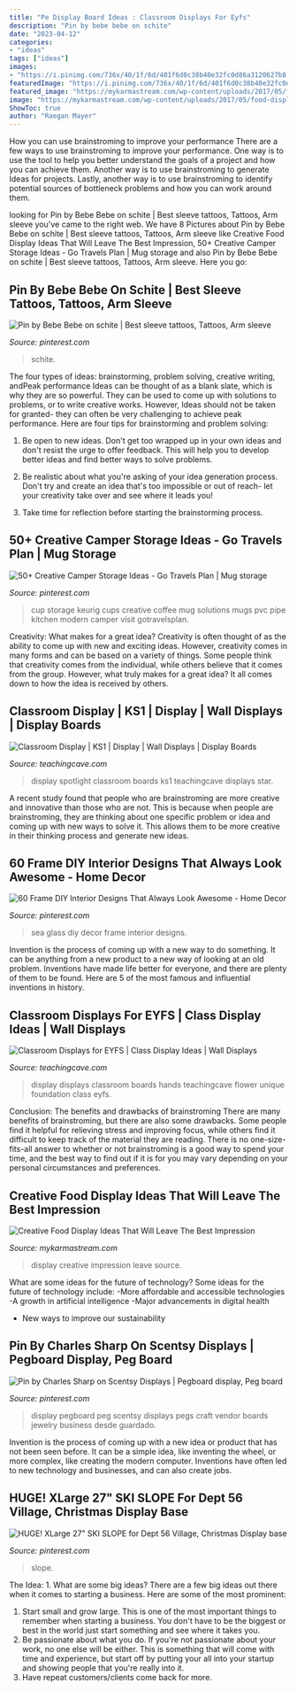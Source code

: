 ```yaml
---
title: "Pe Display Board Ideas : Classroom Displays For Eyfs"
description: "Pin by bebe bebe on schite"
date: "2023-04-12"
categories:
- "ideas"
tags: ["ideas"]
images:
- "https://i.pinimg.com/736x/40/1f/6d/401f6d0c38b40e32fc0d86a3120627b8.jpg"
featuredImage: "https://i.pinimg.com/736x/40/1f/6d/401f6d0c38b40e32fc0d86a3120627b8.jpg"
featured_image: "https://mykarmastream.com/wp-content/uploads/2017/05/food-display-ideas-4.jpg"
image: "https://mykarmastream.com/wp-content/uploads/2017/05/food-display-ideas-4.jpg"
ShowToc: true
author: "Raegan Mayer"
---
```



How you can use brainstroming to improve your performance
There are a few ways to use brainstroming to improve your performance. One way is to use the tool to help you better understand the goals of a project and how you can achieve them. Another way is to use brainstroming to generate Ideas for projects. Lastly, another way is to use brainstroming to identify potential sources of bottleneck problems and how you can work around them.

	

		
looking for Pin by Bebe Bebe on schite | Best sleeve tattoos, Tattoos, Arm sleeve you've came to the right web. We have 8 Pictures about Pin by Bebe Bebe on schite | Best sleeve tattoos, Tattoos, Arm sleeve like Creative Food Display Ideas That Will Leave The Best Impression, 50+ Creative Camper Storage Ideas - Go Travels Plan | Mug storage and also Pin by Bebe Bebe on schite | Best sleeve tattoos, Tattoos, Arm sleeve. Here you go:
		
    
## Pin By Bebe Bebe On Schite | Best Sleeve Tattoos, Tattoos, Arm Sleeve

<img loading=lazy src="https://i.pinimg.com/736x/64/f0/4e/64f04eb81c802e5967450fba1bcb06d0.jpg" onerror="this.onerror=null;this.src='https://tse3.mm.bing.net/th?id=OIP.-uCw0PXvFGzHpERyCCOGZgHaNK&amp;pid=15.1';" alt="Pin by Bebe Bebe on schite | Best sleeve tattoos, Tattoos, Arm sleeve">

_Source: pinterest.com_

>schite. 

	

The four types of ideas: brainstorming, problem solving, creative writing, andPeak performance
Ideas can be thought of as a blank slate, which is why they are so powerful. They can be used to come up with solutions to problems, or to write creative works. However, Ideas should not be taken for granted- they can often be very challenging to achieve peak performance. Here are four tips for brainstorming and problem solving:
1. Be open to new ideas. Don't get too wrapped up in your own ideas and don't resist the urge to offer feedback. This will help you to develop better ideas and find better ways to solve problems.

2. Be realistic about what you're asking of your idea generation process. Don't try and create an idea that's too impossible or out of reach- let your creativity take over and see where it leads you!

3. Take time for reflection before starting the brainstorming process.

    
## 50+ Creative Camper Storage Ideas - Go Travels Plan | Mug Storage

<img loading=lazy src="https://i.pinimg.com/736x/ec/c3/a6/ecc3a65e9352352ca18b825af1c6a523.jpg" onerror="this.onerror=null;this.src='https://tse1.mm.bing.net/th?id=OIP.4_-JcCg3rD6EBNwP1QPI7wHaJ3&amp;pid=15.1';" alt="50+ Creative Camper Storage Ideas - Go Travels Plan | Mug storage">

_Source: pinterest.com_

>cup storage keurig cups creative coffee mug solutions mugs pvc pipe kitchen modern camper visit gotravelsplan. 

	

Creativity: What makes for a great idea?
Creativity is often thought of as the ability to come up with new and exciting ideas. However, creativity comes in many forms and can be based on a variety of things. Some people think that creativity comes from the individual, while others believe that it comes from the group. However, what truly makes for a great idea? It all comes down to how the idea is received by others.

    
## Classroom Display | KS1 | Display | Wall Displays | Display Boards

<img loading=lazy src="http://www.teachingcave.com/wp-content/uploads/2013/10/Star.jpg" onerror="this.onerror=null;this.src='https://tse3.mm.bing.net/th?id=OIP.JSM7LuKsOx9R3LmZ2Li0awHaJ4&amp;pid=15.1';" alt="Classroom Display | KS1 | Display | Wall Displays | Display Boards">

_Source: teachingcave.com_

>display spotlight classroom boards ks1 teachingcave displays star. 

	

A recent study found that people who are brainstroming are more creative and innovative than those who are not. This is because when people are brainstroming, they are thinking about one specific problem or idea and coming up with new ways to solve it. This allows them to be more creative in their thinking process and generate new ideas.

    
## 60 Frame DIY Interior Designs That Always Look Awesome - Home Decor

<img loading=lazy src="https://i.pinimg.com/736x/40/1f/6d/401f6d0c38b40e32fc0d86a3120627b8.jpg" onerror="this.onerror=null;this.src='https://tse3.mm.bing.net/th?id=OIP.B19rLSGbqNfH8EsHnvJcZQAAAA&amp;pid=15.1';" alt="60 Frame DIY Interior Designs That Always Look Awesome - Home Decor">

_Source: pinterest.com_

>sea glass diy decor frame interior designs. 

	

Invention is the process of coming up with a new way to do something. It can be anything from a new product to a new way of looking at an old problem. Inventions have made life better for everyone, and there are plenty of them to be found. Here are 5 of the most famous and influential inventions in history.

    
## Classroom Displays For EYFS | Class Display Ideas | Wall Displays

<img loading=lazy src="http://www.teachingcave.com/wp-content/uploads/2013/10/display-flower-hands.jpg" onerror="this.onerror=null;this.src='https://tse4.mm.bing.net/th?id=OIP.Q950TOtmcxuNeKsCAD9lsgHaNJ&amp;pid=15.1';" alt="Classroom Displays for EYFS | Class Display Ideas | Wall Displays">

_Source: teachingcave.com_

>display displays classroom boards hands teachingcave flower unique foundation class eyfs. 

	

Conclusion: The benefits and drawbacks of brainstroming
There are many benefits of brainstroming, but there are also some drawbacks. Some people find it helpful for relieving stress and improving focus, while others find it difficult to keep track of the material they are reading. There is no one-size-fits-all answer to whether or not brainstroming is a good way to spend your time, and the best way to find out if it is for you may vary depending on your personal circumstances and preferences.

    
## Creative Food Display Ideas That Will Leave The Best Impression

<img loading=lazy src="https://mykarmastream.com/wp-content/uploads/2017/05/food-display-ideas-4.jpg" onerror="this.onerror=null;this.src='https://tse1.mm.bing.net/th?id=OIP.ZVHUMQTf7kRXljCYq48uvQHaLH&amp;pid=15.1';" alt="Creative Food Display Ideas That Will Leave The Best Impression">

_Source: mykarmastream.com_

>display creative impression leave source. 

	

What are some ideas for the future of technology?
Some ideas for the future of technology include: 
-More affordable and accessible technologies 
-A growth in artificial intelligence 
-Major advancements in digital health 
- New ways to improve our sustainability

    
## Pin By Charles Sharp On Scentsy Displays | Pegboard Display, Peg Board

<img loading=lazy src="https://i.pinimg.com/736x/b9/db/24/b9db243782240cf7a807bd4a8286582c--pegboard-display-peg-boards.jpg" onerror="this.onerror=null;this.src='https://tse2.mm.bing.net/th?id=OIP.nSVtQDuAzRRwdB6qrUrHjADhEs&amp;pid=15.1';" alt="Pin by Charles Sharp on Scentsy Displays | Pegboard display, Peg board">

_Source: pinterest.com_

>display pegboard peg scentsy displays pegs craft vendor boards jewelry business desde guardado. 

	

Invention is the process of coming up with a new idea or product that has not been seen before. It can be a simple idea, like inventing the wheel, or more complex, like creating the modern computer. Inventions have often led to new technology and businesses, and can also create jobs.

    
## HUGE! XLarge 27&quot; SKI SLOPE For Dept 56 Village, Christmas Display Base

<img loading=lazy src="https://i.pinimg.com/736x/e7/e5/96/e7e596ab41e31fe08db746c2abf10cfe.jpg" onerror="this.onerror=null;this.src='https://tse3.mm.bing.net/th?id=OIP.MrqAzjGO0qgM-7rv3ptPQQHaJ4&amp;pid=15.1';" alt="HUGE! XLarge 27&quot; SKI SLOPE for Dept 56 Village, Christmas Display base">

_Source: pinterest.com_

>slope. 

	

The Idea: 1. What are some big ideas?
There are a few big ideas out there when it comes to starting a business. Here are some of the most prominent:
1. Start small and grow large. This is one of the most important things to remember when starting a business. You don't have to be the biggest or best in the world just start something and see where it takes you.
2. Be passionate about what you do. If you're not passionate about your work, no one else will be either. This is something that will come with time and experience, but start off by putting your all into your startup and showing people that you're really into it.
3. Have repeat customers/clients come back for more.

